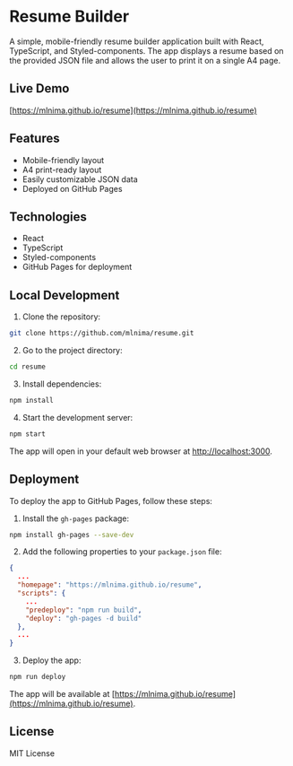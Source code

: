 
# Resume Builder

A simple, mobile-friendly resume builder application built with React, TypeScript, and Styled-components. The app displays a resume based on the provided JSON file and allows the user to print it on a single A4 page.

## Live Demo

[https://mlnima.github.io/resume](https://mlnima.github.io/resume)

## Features

- Mobile-friendly layout
- A4 print-ready layout
- Easily customizable JSON data
- Deployed on GitHub Pages

## Technologies

- React
- TypeScript
- Styled-components
- GitHub Pages for deployment

## Local Development

1. Clone the repository:

```sh
git clone https://github.com/mlnima/resume.git
```

2. Go to the project directory:

```sh
cd resume
```

3. Install dependencies:

```sh
npm install
```

4. Start the development server:

```sh
npm start
```

The app will open in your default web browser at [http://localhost:3000](http://localhost:3000).

## Deployment

To deploy the app to GitHub Pages, follow these steps:

1. Install the `gh-pages` package:

```sh
npm install gh-pages --save-dev
```

2. Add the following properties to your `package.json` file:

```json
{
  ...
  "homepage": "https://mlnima.github.io/resume",
  "scripts": {
    ...
    "predeploy": "npm run build",
    "deploy": "gh-pages -d build"
  },
  ...
}
```

3. Deploy the app:

```sh
npm run deploy
```

The app will be available at [https://mlnima.github.io/resume](https://mlnima.github.io/resume).

## License

MIT License
